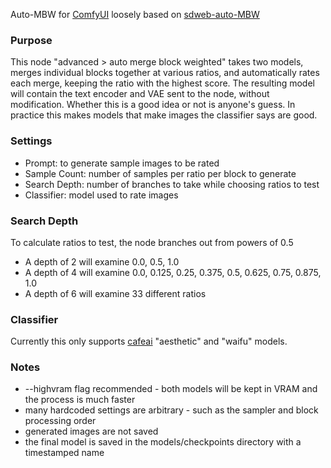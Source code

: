 Auto-MBW for [ComfyUI](https://github.com/comfyanonymous/ComfyUI) loosely based on [sdweb-auto-MBW](https://github.com/Xerxemi/sdweb-auto-MBW)

### Purpose
This node "advanced > auto merge block weighted" takes two models, merges individual blocks together at various ratios, and automatically rates each merge, keeping the ratio with the highest score. The resulting model will contain the text encoder and VAE sent to the node, without modification. Whether this is a good idea or not is anyone's guess. In practice this makes models that make images the classifier says are good.

### Settings
- Prompt: to generate sample images to be rated
- Sample Count: number of samples per ratio per block to generate
- Search Depth: number of branches to take while choosing ratios to test
- Classifier: model used to rate images

### Search Depth
To calculate ratios to test, the node branches out from powers of 0.5
- A depth of 2 will examine 0.0, 0.5, 1.0
- A depth of 4 will examine 0.0, 0.125, 0.25, 0.375, 0.5, 0.625, 0.75, 0.875, 1.0
- A depth of 6 will examine 33 different ratios

### Classifier
Currently this only supports [cafeai](https://huggingface.co/cafeai) "aesthetic" and "waifu" models.

### Notes
- --highvram flag recommended - both models will be kept in VRAM and the process is much faster
- many hardcoded settings are arbitrary - such as the sampler and block processing order
- generated images are not saved
- the final model is saved in the models/checkpoints directory with a timestamped name
